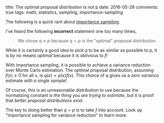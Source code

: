 title: The optimal proposal distribution is not p
date: 2016-05-28
comments: true
tags: math, statistics, sampling, importance-sampling

The following is a quick rant about
[importance sampling](http://timvieira.github.io/blog/post/2014/12/21/importance-sampling/).

I've heard the following **incorrect** statement one too many times,

> We chose $q \approx p$ because $q=p$ is the "optimal" proposal distribution.

While it is certainly a good idea to pick $q$ to be as similar as possible to
$p$, it is by no means *optimal* because it is oblivious to $f$!

With importance sampling, it is possible to achieve a variance reduction over
Monte Carlo estimation. The optimal proposal distribution, assuming $f(x) \ge 0$
for all $x$, is $q(x) \propto p(x) f(x).$ This choice of $q$ gives us a *zero
variance* estimate *with a single sample*!

Of course, this is an unreasonable distribution to use because the normalizing
constant *is the thing you are trying to estimate*, but it is proof that *better
proposal distributions exist*.

The key to doing better than $q=p$ is to take $f$ into account. Look up
"importance sampling for variance reduction" to learn more.
